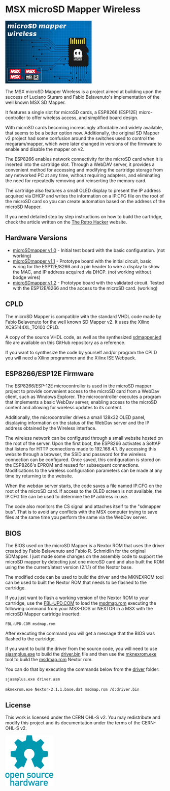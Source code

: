 # MSX microSD Mapper Wireless

![MicroSDMapper](labels/microsdmapper_patola_72x52.png)

The MSX microSD Mapper Wireless is a project aimed at building upon the success of Luciano Sturaro and Fabio Belavenuto's implementation of the well known MSX SD Mapper.

It features a single slot for microSD cards, a ESP8266 (ESP12E) micro-controller to offer wireless access, and simplified board design. 

With microSD cards becoming increasingly affordable and widely available, that seems to be a better option now. Additionally, the original SD Mapper v2 project had some confusion around the switches used to control the megaram/mapper, which were later changed in versions of the firmware to enable and disable the mapper on v2.

The ESP8266 enables network connectivity for the microSD card when it is inserted into the cartridge slot. Through a WebDAV server, it provides a convenient method for accessing and modifying the cartridge storage from any networked PC at any time, without requiring adapters, and eliminating the need for repeatedly removing and reinserting the memory card.

The cartridge also features a small OLED display to present the IP address acquired via DHCP and writes the information on a IP.CFG file on the root of the microSD card so you can create automation based on the address of the microSD Mapper. 

If you need detailed step by step instructions on how to build the cartridge, check the article written on the [The Retro Hacker](https://www.theretrohacker.com) website.

## Hardware Versions

* [microSDmapper v1.0](hardware/microsdmapper_v1.0/) - Initial test board with the basic configuration. (not working)
* [microSDmapper v1.1](hardware/microsdmapper_v1.1/) - Prototype board with the initial circuit, basic wiring for the ESP12E/8266 and a pin header to wire a display to show the MAC, and IP address acquired via DHCP. (not working without bodge wires)
* [microSDmapper v1.2](hardware/microsdmapper_v1.2/) - Prototype board with the validated circuit. Tested with the ESP12E/8266 and the access to the microSD card. (working)

## CPLD

The microSD Mapper is compatible with the standard VHDL code made by Fabio Belavenuto for the well known SD Mapper v2. It uses the Xilinx XC95144XL_TQ100 CPLD.

A copy of the source VHDL code, as well as the synthesized [sdmapper.jed](cpld/sdmapper.jed) file are available on this GitHub repository as a reference.

If you want to synthesize the code by yourself and/or program the CPLD you will need a Xilinx programmer and the Xilinx ISE Webpack.

## ESP8266/ESP12E Firmware

The ESP8266/ESP-12E microcontroller is used in the microSD mapper project to provide convenient access to the microSD card from a WebDav client, such as Windows Explorer. The microcontroller executes a program that implements a basic WebDav server, enabling access to the microSD content and allowing for wireless updates to its content.

Additionally, the microcontroller drives a small 128x32 OLED panel, displaying information on the status of the WebDav server and the IP address obtained by the Wireless interface.

The wireless network can be configured through a small website hosted on the root of the server. Upon the first boot, the ESP8266 activates a SoftAP that listens for HTTP connections made to 192.168.4.1. By accessing this website through a browser, the SSID and password for the wireless connection can be configured. Once saved, this configuration is stored on the ESP8266's EPROM and reused for subsequent connections. Modifications to the wireless configuration parameters can be made at any time by returning to the website.

When the webdav server starts, the code saves a file named IP.CFG on the root of the microSD card. If access to the OLED screen is not available, the IP.CFG file can be used to determine the IP address in use.

The code also monitors the CS signal and attaches itself to the "sdmapper bus". That is to avoid any conflicts with the MSX computer trying to save files at the same time you perform the same via the WebDav server.

## BIOS

The BIOS used on the microSD Mapper is a Nextor ROM that uses the driver created by Fabio Belavenuto and Fabio R. Schmidlin for the original SDMapper. I just made some changes on the assembly code to support the microSD mapper by detecting just one microSD card and also built the ROM using the the current/latest version (2.1.1) of the Nextor base. 

The modified code can be used to build the driver and the MKNEXROM tool can be used to built the Nextor ROM that needs to be flashed to the cartridge.

If you just want to flash a working version of the Nextor ROM to your cartridge, use the [FBL-UPD.COM](software/updater/FBL-UPD.COM) to load the [msdmap.rom](software/driver/msdmap.rom) executing the following command from your MSX-DOS or NEXTOR in a MSX with the microSD Mapper cartridge inserted:

```
FBL-UPD.COM msdmap.rom
```

After executing the command you will get a message that the BIOS was flashed to the cartridge.

If you want to build the driver from the source code, you will need to use [sjasmplus.exe](software/driver/sjasmplus.exe) to build the [driver.bin](software/driver/driver.bin) file and then use the [mknexrom.exe](software/driver/mknexrom.exe) tool to build the [msdmap.rom](software/driver/msdmap.rom) Nextor rom. 

You can do that by executing the commands below from the [driver](software/driver) folder:

```
sjasmplus.exe driver.asm

mknexrom.exe Nextor-2.1.1.base.dat msdmap.rom /d:driver.bin
```

## License 

This work is licensed under the CERN OHL-S v2. You may redistribute and modify this project and its documentation under the terms of the CERN-OHL-S v2.

![Open Hardware](images/1024px-Open-source-hardware-logo.svg.png)